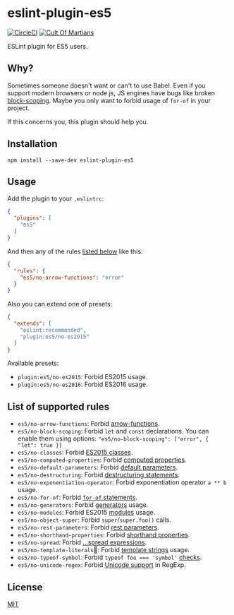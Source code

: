 eslint-plugin-es5
=================

[![CircleCI](https://circleci.com/gh/nkt/eslint-plugin-es5.svg?style=shield)](https://circleci.com/gh/nkt/eslint-plugin-es5)
[![Cult Of Martians](http://cultofmartians.com/assets/badges/badge.svg)](http://cultofmartians.com/tasks/eslint-es5.html)

ESLint plugin for ES5 users.

Why?
----

Sometimes someone doesn't want or can't to use Babel.
Even if you support modern browsers or node.js, JS engines have bugs
like broken [block-scoping](http://stackoverflow.com/q/32665347).
Maybe you only want to forbid usage of `for-of` in your project.

If this concerns you, this plugin should help you.

Installation
------------

```
npm install --save-dev eslint-plugin-es5
```

Usage
-----

Add the plugin to your `.eslintrc`:

```json
{
  "plugins": [
    "es5"
  ]
}
```

And then any of the rules [listed below](#list-of-supported-rules) like this:

```json
{
  "rules": {
    "es5/no-arrow-functions": "error"
  }
}
```

Also you can extend one of presets:
```json
{
  "extends": [
    "eslint:recommended",
    "plugin:es5/no-es2015"
  ]
}
```

Available presets:

  - `plugin:es5/no-es2015`: Forbid ES2015 usage.
  - `plugin:es5/no-es2016`: Forbid ES2016 usage.

List of supported rules
-----------------------

  - `es5/no-arrow-functions`: Forbid [arrow-functions](https://babeljs.io/learn-es2015/#ecmascript-2015-features-arrows-and-lexical-this).
  - `es5/no-block-scoping`: Forbid `let` and `const` declarations. You can enable them using options: `"es5/no-block-scoping": ["error", { "let": true }]`
  - `es5/no-classes`: Forbid [ES2015 classes](https://babeljs.io/learn-es2015/#ecmascript-2015-features-classes).
  - `es5/no-computed-properties`: Forbid [computed properties](https://babeljs.io/learn-es2015/#ecmascript-2015-features-enhanced-object-literals).
  - `es5/no-default-parameters`: Forbid [default parameters](https://babeljs.io/learn-es2015/#ecmascript-2015-features-default-rest-spread).
  - `es5/no-destructuring`: Forbid [destructuring statements](https://babeljs.io/learn-es2015/#ecmascript-2015-features-destructuring).
  - `es5/no-exponentiation-operator`: Forbid exponentiation operator `a ** b` usage.
  - `es5/no-for-of`: Forbid [`for-of` statements](https://babeljs.io/learn-es2015/#ecmascript-2015-features-iterators-for-of).
  - `es5/no-generators`: Forbid [generators](https://babeljs.io/learn-es2015/#ecmascript-2015-features-generators) usage.
  - `es5/no-modules`: Forbid ES2015 [modules](https://babeljs.io/learn-es2015/#ecmascript-2015-features-modules) usage.
  - `es5/no-object-super`: Forbid `super`/`super.foo()` calls.
  - `es5/no-rest-parameters`: Forbid [rest parameters](https://babeljs.io/learn-es2015/#ecmascript-2015-features-default-rest-spread).
  - `es5/no-shorthand-properties`: Forbid [shorthand properties](https://babeljs.io/learn-es2015/#ecmascript-2015-features-enhanced-object-literals).
  - `es5/no-spread`: Forbid [...spread expressions](https://babeljs.io/learn-es2015/#ecmascript-2015-features-default-rest-spread).
  - `es5/no-template-literals`:wrench:: Forbid [template strings](https://babeljs.io/learn-es2015/#ecmascript-2015-features-template-strings) usage.
  - `es5/no-typeof-symbol`: Forbid `typeof foo === 'symbol'` [checks](https://babeljs.io/learn-es2015/#ecmascript-2015-features-symbols).
  - `es5/no-unicode-regex`: Forbid [Unicode support](https://babeljs.io/learn-es2015/#ecmascript-2015-features-unicode) in RegExp.

License
-------
[MIT](LICENSE)
